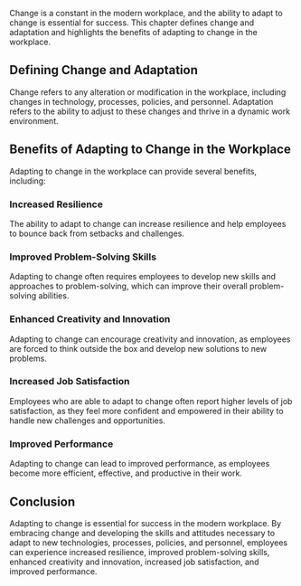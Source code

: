 
Change is a constant in the modern workplace, and the ability to adapt to change is essential for success. This chapter defines change and adaptation and highlights the benefits of adapting to change in the workplace.

Defining Change and Adaptation
------------------------------

Change refers to any alteration or modification in the workplace, including changes in technology, processes, policies, and personnel. Adaptation refers to the ability to adjust to these changes and thrive in a dynamic work environment.

Benefits of Adapting to Change in the Workplace
-----------------------------------------------

Adapting to change in the workplace can provide several benefits, including:

### Increased Resilience

The ability to adapt to change can increase resilience and help employees to bounce back from setbacks and challenges.

### Improved Problem-Solving Skills

Adapting to change often requires employees to develop new skills and approaches to problem-solving, which can improve their overall problem-solving abilities.

### Enhanced Creativity and Innovation

Adapting to change can encourage creativity and innovation, as employees are forced to think outside the box and develop new solutions to new problems.

### Increased Job Satisfaction

Employees who are able to adapt to change often report higher levels of job satisfaction, as they feel more confident and empowered in their ability to handle new challenges and opportunities.

### Improved Performance

Adapting to change can lead to improved performance, as employees become more efficient, effective, and productive in their work.

Conclusion
----------

Adapting to change is essential for success in the modern workplace. By embracing change and developing the skills and attitudes necessary to adapt to new technologies, processes, policies, and personnel, employees can experience increased resilience, improved problem-solving skills, enhanced creativity and innovation, increased job satisfaction, and improved performance.
